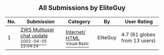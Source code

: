 ﻿<div align="center">

## All Submissions by EliteGuy

</div>

No.  | Submission | Category | By   | User Rating
---- | ---------- | -------- | ---- | -----------
1 | [ZWS Multiuser chat update<br /><sup>2002-04-05 22:04:24</sup>](https://github.com/Planet-Source-Code/eliteguy-zws-multiuser-chat-update__1-33485) | [Internet/ HTML<br /><sup>Visual Basic</sup>](../ByCategory/internet-html__1-34.md) | EliteGuy | 4.7 (61 globes from 13 users)
